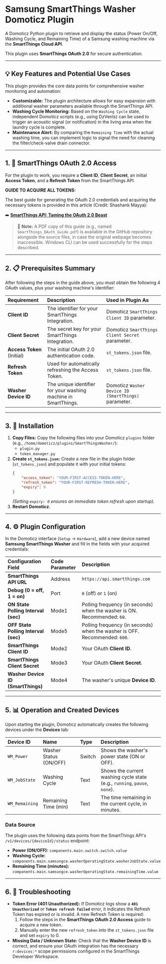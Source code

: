 # Samsung SmartThings Washer Domoticz Plugin

A Domoticz Python plugin to retrieve and display the status (Power On/Off, Washing Cycle, and Remaining Time) of a Samsung washing machine via the **SmartThings Cloud API**.

This plugin uses **SmartThings OAuth 2.0** for secure authentication.

---
## 💡 Key Features and Potential Use Cases

This plugin provides the core data points for comprehensive washer monitoring and automation:

* **Customizable:** The plugin architecture allows for easy expansion with additional washer parameters available through the SmartThings API.
* **Washing Cycle Monitoring:** Based on the `Washing Cycle` state, independent Domoticz scripts (e.g., using DzVents) can be used to trigger an acoustic signal (or notification) in the living area when the laundry cycle is complete.
* **Maintenance Alert:** By comparing the `Remaining Time` with the actual washing time, you can implement logic to signal the need for cleaning the filter/check-valve drain connector.

---
## 1. 🔑 SmartThings OAuth 2.0 Access

For the plugin to work, you require a **Client ID**, **Client Secret**, an initial **Access Token**, and a **Refresh Token** from the SmartThings API.

**GUIDE TO ACQUIRE ALL TOKENS:**

The best guide for generating the OAuth 2.0 credentials and acquiring the necessary tokens is provided in this article (Credit: Shashank Mayya):

➡️ **[SmartThings API: Taming the OAuth 2.0 Beast](https://levelup.gitconnected.com/smartthings-api-taming-the-oauth-2-0-beast-5d735ecc6b24)**

> 📌 **Note:** A PDF copy of this guide (e.g., named `SmartThings_OAuth_Guide.pdf`) is available in the GitHub repository alongside the source files, in case the original webpage becomes inaccessible. Windows CLI can be used successfully for the steps described.

---

## 2. 📋 Prerequisites Summary

After following the steps in the guide above, you must obtain the following 4 OAuth values, plus your washing machine's identifier:

| Requirement | Description | Used in Plugin As |
| :--- | :--- | :--- |
| **Client ID** | The identifier for your SmartThings Integration. | Domoticz `SmartThings Client ID` parameter. |
| **Client Secret** | The secret key for your SmartThings Integration. | Domoticz `SmartThings Client Secret` parameter. |
| **Access Token** (Initial) | The initial OAuth 2.0 authentication code. | `st_tokens.json` file. |
| **Refresh Token** | Used for automatically refreshing the Access Token. | `st_tokens.json` file. |
| **Washer Device ID** | The unique identifier for your washing machine in SmartThings. | Domoticz `Washer Device ID (SmartThings)` parameter. |

---

## 3. 💾 Installation

1.  **Copy Files:** Copy the following files into your Domoticz `plugins` folder (e.g., `/home/domoticz/plugins/SmartThingsWasher/`):
    * `plugin.py`
    * `token_manager.py`
2.  **Create `st_tokens.json`:** Create a new file in the plugin folder (`st_tokens.json`) and populate it with your initial tokens:
    ```json
    {
        "access_token": "YOUR-FIRST-ACCESS-TOKEN-HERE",
        "refresh_token": "YOUR-FIRST-REFRESH-TOKEN-HERE",
        "expiry": 0
    }
    ```
    *(Setting `expiry: 0` ensures an immediate token refresh upon startup).*
3.  **Restart Domoticz.**

---

## 4. ⚙️ Plugin Configuration

In the Domoticz interface (`Setup` -> `Hardware`), add a new device named **Samsung SmartThings Washer** and fill in the fields with your acquired credentials:

| Configuration Field | Code Parameter | Description |
| :--- | :--- | :--- |
| **SmartThings API URL** | Address | `https://api.smartthings.com` |
| **Debug (0 = off, 1 = on)** | Port | `0` (off) or `1` (on) |
| **ON State Polling Interval (sec)** | Mode1 | Polling frequency (in seconds) when the washer is ON. Recommended: `60`. |
| **OFF State Polling Interval (sec)** | Mode5 | Polling frequency (in seconds) when the washer is OFF. Recommended: `600`. |
| **SmartThings Client ID** | Mode2 | Your OAuth **Client ID**. |
| **SmartThings Client Secret** | Mode3 | Your OAuth **Client Secret**. |
| **Washer Device ID (SmartThings)** | Mode4 | The washer's unique **Device ID**. |

---

## 5. 📊 Operation and Created Devices

Upon starting the plugin, Domoticz automatically creates the following devices under the **Devices** tab:

| Device ID | Name | Type | Description |
| :--- | :--- | :--- | :--- |
| `WM_Power` | Washer Status (ON/OFF) | Switch | Shows the washer's power state (ON or OFF). |
| `WM_JobState` | Washing Cycle | Text | Shows the current washing cycle state (e.g., `running`, `pause`, `none`). |
| `WM_Remaining` | Remaining Time (min) | Text | The time remaining in the current cycle, in minutes. |

### Data Source

The plugin uses the following data points from the SmartThings API's `/v1/devices/{deviceId}/status` endpoint:

* **Power (ON/OFF):** `components.main.switch.switch.value`
* **Washing Cycle:** `components.main.samsungce.washerOperatingState.washerJobState.value`
* **Remaining Time (minutes):** `components.main.samsungce.washerOperatingState.remainingTime.value`

---

## 6. 🐛 Troubleshooting

* **Token Error (401 Unauthorized):** If Domoticz logs show a **`401 Unauthorized`** or **`Token refresh failed`** error, it indicates the Refresh Token has expired or is invalid. A new Refresh Token is required:
    1.  Follow the steps in the **SmartThings OAuth 2.0 Access** guide to acquire a new token.
    2.  Manually enter the new `refresh_token` into the `st_tokens.json` file and set `expiry` to 0.
* **Missing Data / Unknown State:** Check that the **Washer Device ID** is correct, and ensure your OAuth integration has the necessary `r:devices:*` scope permissions configured in the SmartThings Developer Workspace.
